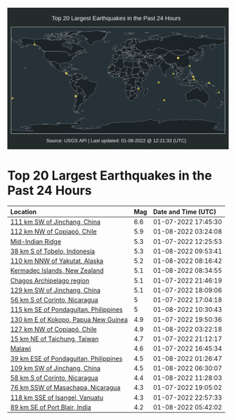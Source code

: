 ![Map](./map.png)

# Top 20 Largest Earthquakes in the Past 24 Hours

| Location | Mag | Date and Time (UTC) |
|:---|:---|:---|
| [111 km SW of Jinchang, China](https://earthquake.usgs.gov/earthquakes/eventpage/us7000g9zq) | 6.6 | 01-07-2022 17:45:30 |
| [112 km NW of Copiapó, Chile](https://earthquake.usgs.gov/earthquakes/eventpage/us7000ga3i) | 5.9 | 01-08-2022 03:24:08 |
| [Mid-Indian Ridge](https://earthquake.usgs.gov/earthquakes/eventpage/us7000g9w9) | 5.3 | 01-07-2022 12:25:53 |
| [38 km S of Tobelo, Indonesia](https://earthquake.usgs.gov/earthquakes/eventpage/us7000ga5w) | 5.3 | 01-08-2022 09:53:41 |
| [110 km NNW of Yakutat, Alaska](https://earthquake.usgs.gov/earthquakes/eventpage/us7000ga56) | 5.2 | 01-08-2022 08:16:42 |
| [Kermadec Islands, New Zealand](https://earthquake.usgs.gov/earthquakes/eventpage/us7000ga5h) | 5.1 | 01-08-2022 08:34:55 |
| [Chagos Archipelago region](https://earthquake.usgs.gov/earthquakes/eventpage/us7000ga1s) | 5.1 | 01-07-2022 21:46:19 |
| [129 km SW of Jinchang, China](https://earthquake.usgs.gov/earthquakes/eventpage/us7000ga05) | 5.1 | 01-07-2022 18:09:06 |
| [56 km S of Corinto, Nicaragua](https://earthquake.usgs.gov/earthquakes/eventpage/us7000g9ze) | 5 | 01-07-2022 17:04:18 |
| [115 km SE of Pondaguitan, Philippines](https://earthquake.usgs.gov/earthquakes/eventpage/us7000ga61) | 5 | 01-08-2022 10:30:43 |
| [130 km E of Kokopo, Papua New Guinea](https://earthquake.usgs.gov/earthquakes/eventpage/us7000ga0x) | 4.9 | 01-07-2022 19:50:36 |
| [127 km NW of Copiapó, Chile](https://earthquake.usgs.gov/earthquakes/eventpage/us7000ga3h) | 4.9 | 01-08-2022 03:22:18 |
| [15 km NE of Taichung, Taiwan](https://earthquake.usgs.gov/earthquakes/eventpage/us7000ga1h) | 4.7 | 01-07-2022 21:12:17 |
| [Malawi](https://earthquake.usgs.gov/earthquakes/eventpage/us7000g9zb) | 4.6 | 01-07-2022 16:45:34 |
| [39 km ESE of Pondaguitan, Philippines](https://earthquake.usgs.gov/earthquakes/eventpage/us7000ga2z) | 4.5 | 01-08-2022 01:26:47 |
| [109 km SW of Jinchang, China](https://earthquake.usgs.gov/earthquakes/eventpage/us7000ga4x) | 4.5 | 01-08-2022 06:30:07 |
| [58 km S of Corinto, Nicaragua](https://earthquake.usgs.gov/earthquakes/eventpage/us7000ga68) | 4.4 | 01-08-2022 11:28:03 |
| [76 km SSW of Masachapa, Nicaragua](https://earthquake.usgs.gov/earthquakes/eventpage/us7000ga0m) | 4.3 | 01-07-2022 19:05:02 |
| [118 km SSE of Isangel, Vanuatu](https://earthquake.usgs.gov/earthquakes/eventpage/us7000ga27) | 4.3 | 01-07-2022 22:57:33 |
| [89 km SE of Port Blair, India](https://earthquake.usgs.gov/earthquakes/eventpage/us7000ga4l) | 4.2 | 01-08-2022 05:42:02 |
